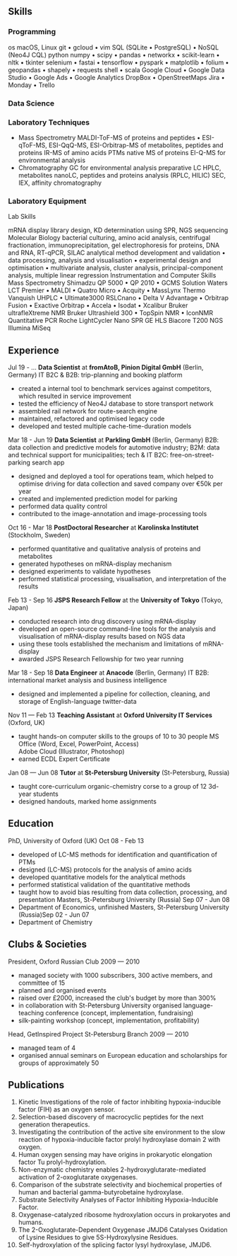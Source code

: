 ## Skills
### Programming
os macOS, Linux
git • gcloud • vim
SQL (SQLite • PostgreSQL) • NoSQL (Neo4J CQL)
python  numpy • scipy • pandas • networkx • scikit-learn • nltk • tkinter
selenium • fastai • tensorflow • pyspark • matplotlib  • folium
• geopandas • shapely • requests
shell • scala
Google Cloud • Google Data Studio • Google Ads • Google Analytics
DropBox • OpenStreetMaps
Jira • Monday • Trello


### Data Science
### Laboratory Techniques
* Mass Spectrometry
MALDI-ToF-MS of proteins and peptides •
                    ESI-qToF-MS, ESI-QqQ-MS,
                    ESI-Orbitrap-MS of metabolites, peptides and proteins
                    IR-MS of amino acids PTMs
                    native MS of proteins
                    EI-Q-MS for environmental analysis
* Chromatography	    GC for environmental analysis
                    preparative LC
                    HPLC, metabolites nanoLC, peptides and proteins analysis (RPLC, HILIC)
                    SEC, IEX, affinity chromatography
### Laboratory Equipment

Lab Skills


mRNA display	library design, KD determination using SPR, NGS sequencing
Molecular Biology	bacterial culturing, amino acid analysis, centrifugal fractionation, immunoprecipitation, gel electrophoresis for proteins, DNA and RNA, RT-qPCR, SILAC
	analytical method development and validation • data processing, analysis and visualisation • experimental design and optimisation • multivariate analysis, cluster analysis, principal-component analysis, multiple linear regression
Instrumentation and Computer Skills
Mass Spectrometry	Shimadzu	QP 5000 • QP 2010 • GCMS Solution
	Waters	LCT Premier • MALDI • Quatro Micro • Acquity • MassLynx
	Thermo	Vanquish UHPLC • Ultimate3000 RSLCnano • Delta V Advantage • 		Orbitrap Fusion • Exactive Orbitrap • Accela • Isodat • Xcalibur
	Bruker	ultrafleXtreme
NMR	Bruker	Ultrashield 300 • TopSpin NMR • IconNMR
Quantitative PCR	Roche	LightCycler Nano
SPR	GE HLS	Biacore T200
NGS	Illumina	MiSeq

## Experience

Jul 19 - …	**Data Scientist** at **fromAtoB, Pinion Digital GmbH** (Berlin, Germany)
	IT B2C & B2B: trip-planning and booking platform
* created a internal tool to benchmark services against competitors, which resulted in service improvement
* tested the efficiency of Neo4J database to store transport network
* assembled rail network for route-search engine
* maintained, refactored and optimised legacy code
* developed and tested multiple cache-time-duration models

Mar 18 - Jun 19	**Data Scientist** at **Parkling GmbH** (Berlin, Germany)
	B2B: data collection and predictive models for automotive industry;
    B2M: data and technical support for municipalities; tech & IT
    B2C: free-on-street-parking search app
* designed and deployed a tool for operations team, which helped to optimise driving for data collection and saved company over €50k per year
* created and implemented prediction model for parking
* performed data quality control
* contributed to the image-annotation and image-processing tools

Oct 16 - Mar 18	**PostDoctoral Researcher** at **Karolinska Institutet** (Stockholm, Sweden)
* performed quantitative and qualitative analysis of proteins and metabolites
* generated hypotheses on mRNA-display mechanism
* designed experiments to validate hypotheses
* performed statistical processing, visualisation, and interpretation of the results

Feb 13 - Sep 16	**JSPS Research Fellow** at the **University of Tokyo** (Tokyo, Japan)
* conducted research into drug discovery using mRNA-display
* developed an open-source command-line tools for the analysis and visualisation of mRNA-display results based on NGS data
* using these tools established the mechanism and limitations of mRNA-display
* awarded JSPS Research Fellowship for two year running

Mar 18 - Sep 18	**Data Engineer** at **Anacode** (Berlin, Germany)
	IT B2B: international market analysis and business intelligence
* designed and implemented a pipeline for collection, cleaning, and storage of English-language twitter-data

Nov 11 — Feb 13	**Teaching Assistant** at **Oxford University IT Services** (Oxford, UK)
* taught hands-on computer skills to the groups of 10 to 30 people
    MS Office (Word, Excel, PowerPoint, Access)</br>
    Adobe Cloud (Illustrator, Photoshop)
* earned ECDL Expert Certificate

Jan 08 — Jun 08	**Tutor** at **St-Petersburg University** (St-Petersburg, Russia)
* taught core-curriculum organic-chemistry corse to a group of 12 3d-year students
* designed handouts, marked home assignments

## Education
PhD, University of Oxford (UK) Oct 08 - Feb 13
* developed of LC-MS methods for identification and quantification of PTMs
* designed (LC-MS) protocols for the analysis of amino acids
* developed quantitative models for the analytical methods
* performed statistical validation of the quantitative methods
* taught how to avoid bias resulting from data collection, processing, and presentation
Masters, St-Petersburg University (Russia) Sep 07 - Jun 08
* Department of Economics, unfinished
Masters, St-Petersburg University (Russia)Sep 02 - Jun 07
* Department of Chemistry

## Clubs & Societies
President, Oxford Russian Club  2009 — 2010
* managed society with 1000 subscribers, 300 active members, and committee of 15
* planned and organised events 
* raised over £2000, increased the club's budget by more than 300%
* in collaboration with St-Petersburg University organised  language-teaching conference (concept, implementation, fundraising)
* silk-painting workshop (concept, implementation, profitability)
	
Head, GetInspired Project St-Petersburg Branch 2009 — 2010
* managed team of 4
* organised annual seminars on European education and scholarships for groups of approximately 50

## Publications
1. Kinetic Investigations of the role of factor inhibiting hypoxia-inducible factor (FIH) as an oxygen sensor.
2. Selection-based discovery of macrocyclic peptides for the next generation therapeutics.
3. Investigating the contribution of the active site environment to the slow reaction of hypoxia-inducible factor prolyl hydroxylase domain 2 with oxygen.
4. Human oxygen sensing may have origins in prokaryotic elongation factor Tu prolyl-hydroxylation.
5. Non-enzymatic chemistry enables 2-hydroxyglutarate-mediated activation of 2-oxoglutarate oxygenases.
6. Comparison of the substrate selectivity and biochemical properties of human and bacterial gamma-butyrobetaine hydroxylase.
7. Substrate Selectivity Analyses of Factor Inhibiting Hypoxia-Inducible Factor.
8. Oxygenase-catalyzed ribosome hydroxylation occurs in prokaryotes and humans.
9. The 2-Oxoglutarate-Dependent Oxygenase JMJD6 Catalyses Oxidation of Lysine Residues to give 5S-Hydroxylysine Residues.
10. Self-hydroxylation of the splicing factor lysyl hydroxylase, JMJD6.